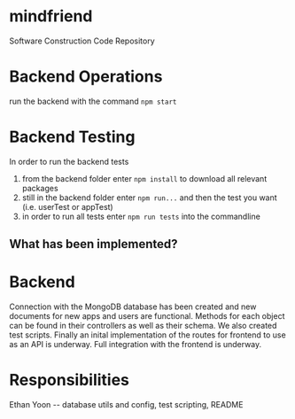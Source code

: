# mindfriend
Software Construction Code Repository

# Backend Operations 
run the backend with the command ```npm start```

# Backend Testing
In order to run the backend tests
1) from the backend folder enter ```npm install``` to download all relevant packages
2) still in the backend folder enter ```npm run...```  and then the test you want (i.e. userTest or appTest)
3) in order to run all tests enter ```npm run tests``` into the commandline

## What has been implemented? 
# Backend
Connection with the MongoDB database has been created and new documents for new apps and users are functional. Methods for each object can be found in their controllers as well as their schema. We also created test scripts. Finally an inital implementation of the routes for frontend to use as an API is underway. Full integration with the frontend is underway.

# Responsibilities
Ethan Yoon -- database utils and config, test scripting, README
